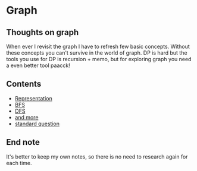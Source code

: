 # Graph

## Thoughts on graph

 When ever I revisit the graph I have to refresh few basic concepts. Without these concepts you can't survive in the world of graph.
 DP is hard but the tools you use for DP is recursion + memo, but for exploring graph you need a even better tool paacck!
 
## Contents
- [Representation]()
- [BFS]()
- [DFS]()
- [and more]()
- [standard question]()

## End note
It's better to keep my own notes, so there is no need to research again for each time.
